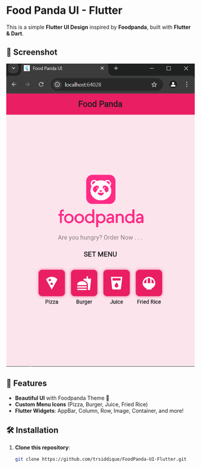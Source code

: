 # Food Panda UI - Flutter

This is a simple **Flutter UI Design** inspired by **Foodpanda**, built with **Flutter & Dart**.

## 📸 Screenshot
![App Screenshot](assets/ui.png)

## 🚀 Features
- **Beautiful UI** with Foodpanda Theme 🎨
- **Custom Menu Icons** (Pizza, Burger, Juice, Fried Rice)
- **Flutter Widgets**: AppBar, Column, Row, Image, Container, and more!

## 🛠 Installation
1. **Clone this repository**:
   ```sh
   git clone https://github.com/trsiddique/FoodPanda-UI-Flutter.git

